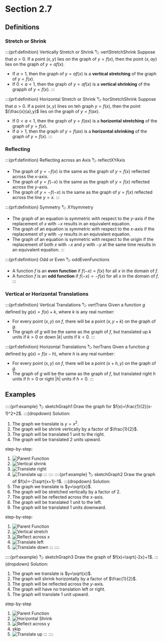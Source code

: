 # Section 2.7

## Definitions

### Stretch or Shrink

:::{prf:definition} Vertically Stretch or Shrink
:label: vertStretchShrink
Suppose that $a>0$. If a point $(x,y)$ lies on the graph of $y=f(x)$, then the point $(x,ay)$ lies on the graph of $y=af(x)$.

* If $a>1$, then the graph of $y=af(x)$ is a **vertical stretching** of the graph of $y=f(x)$.
* If $0<a<1$, then the graph of $y=af(x)$ is a **vertical shrinking** of the grapph of $y=f(x)$.
:::

:::{prf:definition} Horizontal Stretch or Shrink
:label: horStretchShrink
Suppose that $a>0$. If a point $(x,y)$ lines on teh graph $y=f(x)$, then the point $(\frac{x}{a},y)$ lies on the graph of $y=f(ax)$.

* If $0<a<1$, then the graph of $y=f(ax)$ is a **horizontal stretching** of the graph of $y=f(x)$.
* If $a>1$, then the graph of $y=f(ax)$ is a **horizontal shrinking** of the graph of $y=f(x)$.
:::

### Reflecting

:::{prf:definition} Reflecting across an Axis
:label: reflectXYAxis
* The graph of $y=-f(x)$ is the same as the graph of $y=f(x)$ reflected across the $x$-axis.
* The graph of $y=f(-x)$ is the same as the graph of $y=f(x)$ reflected across the $y$-axis.
* The graph of $y=-f(-x)$ is the same as the graph of $y=f(x)$ reflected across the line $y=x$.
:::

:::{prf:definition} Symmetry
:label: XYsymmetry
* The graph of an equation is symmetric with respect to the $y$-axis if the replacement of $x$ with $-x$ results in an equivalent equation.
* The graph of an equation is symmetric with respect to the $x$-axis if the replacement of $y$ with $-y$ results in an equivalent equation.
* The graph of an equation is symmetric with respect to the origin if the replacement of both $x$ with $-x$ and $y$ with $-y$ at the same time results in an equivalent equation.
:::

:::{prf:definition} Odd or Even
:label: oddEvenFunctions
* A function $f$ is an **even function** if $f(-x)=f(x)$ for all $x$ in the domain of $f$.
* A function $f$ is an **odd function** if $f(-x)=-f(x)$ for all $x$ in the domain of $f$.
:::

### Vertical or Horizontal Translations

:::{prf:definition} Vertical Translations
:label: vertTrans
Given a function $g$ defined by $g(x)=f(x)+k$, where $k$ is any real number:
* For every point $(x,y)$ on $f$, there will be a point $(x,y+k)$ on the graph of $g$.
* The graph of $g$ will be the same as the graph of $f$, but translated up $k$ units if $k>0$ or down $|k|$ units if $k<0$.
:::

:::{prf:definition} Horizontal Translations
:label: horTrans
Given a function $g$ defined by $g(x)=f(x-h)$, where $h$ is any real number:
* For every point $(x,y)$ on $f$, there will be a point $(x+h,y)$ on the graph of $g$.
* The graph of $g$ will be the same as the graph of $f$, but translated right $h$ units if $h>0$ or right $|h|$ units if $h<0$.
:::

## Examples

::::{prf:example}
:label: sketchGraph1
Draw the graph for $f(x)=\frac{1}{2}(x-1)^2+2$.
:::{dropdown} Solution:
1. The graph we translate is $y=x^2$.
2. The graph will be shrink vertically by a factor of $\frac{1}{2}$.
3. The graph will be translated $1$ unit to the right.
4.  The graph will be translated $2$ units upward.

step-by-step:
1. ![Parent Function](images/sketchGraph1.1.png)
2. ![Vertical shrink](images/sketchGraph1.2.png)
3. ![Translate right](images/sketchGraph1.3.png)
4. ![Translate up](images/sketchGraph1.4.png)
:::
::::
::::{prf:example}
:label: sketchGraph2
Draw the graph of $f(x)=-2\sqrt{x+1}-1$.
:::{dropdown} Solution:
1. The graph we translate is $y=\sqrt{x}$.
2. The graph will be stretched vertically by a factor of $2$.
3. The graph will be reflected across the $x$-axis.
4. The graph will be translated $1$ unit to the left.
5. The graph will be translated $1$ units downward.

step-by-step:
1. ![Parent Function](images/sketchGraph2.1.png)
2. ![Vertical stretch](images/sketchGraph2.2.png)
3. ![Reflect across x](images/sketchGraph2.3.png)
4. ![Translate left](images/sketchGraph2.4.png)
5. ![Translate down](images/sketchGraph2.5.png)
:::
::::

::::{prf:example}
:label: sketchGraph3
Draw the graph of $f(x)=\sqrt{-2x}+1$.
:::{dropdown} Solution:
1. The graph we translate is $y=\sqrt{x}$.
2. The graph will shrink horizontally by a factor of $\frac{1}{2}$.
3. The graph will be reflected across the $y$-axis.
4. The graph will have no translation left or right.
5. The graph will translate 1 unit upward.

step-by-step
1. ![Parent Function](images/sketchGraph2.1.png)
2. ![Horizontal Shrink](images/sketchGraph3.2.png)
3. ![Reflect across y](images/sketchGraph3.3.png)
4. skip
5. ![Translate up](images/sketchGraph3.5.png)
:::
::::
